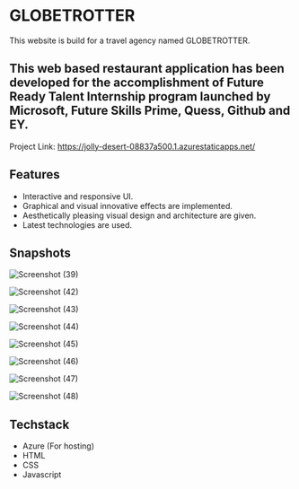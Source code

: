 # GLOBETROTTER
This website is build for a travel agency named GLOBETROTTER. 
## This web based restaurant application has been developed for the accomplishment of Future Ready Talent Internship program launched by Microsoft, Future Skills Prime, Quess, Github and EY.
Project Link: https://jolly-desert-08837a500.1.azurestaticapps.net/

## Features
- Interactive and responsive UI.
- Graphical and visual innovative effects are implemented.
- Aesthetically pleasing visual design and architecture are given.
- Latest technologies are used.

## Snapshots
![Screenshot (39)](https://user-images.githubusercontent.com/61285140/152784267-139f0efa-9387-41a5-9aca-c2ce4f26528a.png)

![Screenshot (42)](https://user-images.githubusercontent.com/61285140/152784396-10a66a28-6116-4efe-ac65-ad65f30fc633.png)

![Screenshot (43)](https://user-images.githubusercontent.com/61285140/152784451-ae4955f3-2246-4365-ad65-ab084a82dc5a.png)

![Screenshot (44)](https://user-images.githubusercontent.com/61285140/152784586-eaac4953-a542-4736-bcdd-6113b0556df4.png)

![Screenshot (45)](https://user-images.githubusercontent.com/61285140/152784628-b512a464-531f-40c3-b211-677caeba26b0.png)

![Screenshot (46)](https://user-images.githubusercontent.com/61285140/152784685-5e0af7c8-a33a-4b40-9bce-5787015657c9.png)

![Screenshot (47)](https://user-images.githubusercontent.com/61285140/152784704-268d85b7-1723-4a71-ba3b-fbc1f18f8e1b.png)

![Screenshot (48)](https://user-images.githubusercontent.com/61285140/152784709-b1f0b842-cf93-4538-9b99-d1c948dbf8f3.png)

## Techstack
- Azure (For hosting)
- HTML
- CSS
- Javascript

